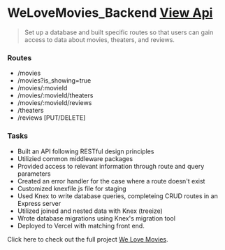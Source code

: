 # WeLoveMovies_Backend [View Api](https://we-love-movies-backend-zeta.vercel.app/movies)
> Set up a database and built specific routes so that users can gain access to data about movies, theaters, and reviews.

### Routes
- /movies
- /movies?is_showing=true
- /movies/:movieId
- /movies/:movieId/theaters
- /movies/:movieId/reviews
- /theaters
- /reviews [PUT/DELETE]

### Tasks
- Built an API following RESTful design principles
- Utilizied common middleware packages
- Provided access to relevant information through route and query parameters
- Created an error handler for the case where a route doesn't exist
- Customized knexfile.js file for staging
- Used Knex to write database queries, completeing CRUD routes in an Express server
- Utilized joined and nested data with Knex (treeize)
- Wrote database migrations using Knex's migration tool
- Deployed to Vercel with matching front end.

Click here to check out the full project [We Love Movies](https://we-love-movies-frontend.vercel.app/).

